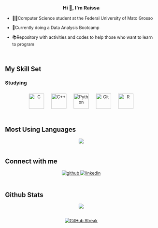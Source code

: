 ### <div align="center">Hi 👋, I'm Raissa </div>  
  

- 👩‍🎓Computer Science student at the Federal University of Mato Grosso  
  

- 🚀Currently doing a Data Analysis Bootcamp  
  

- 📚Repository with activities and codes to help those who want to learn to program  
  

<br/>  


## My Skill Set  


### Studying  
<div align="center">  
<a href="https://www.cprogramming.com/" target="_blank"><img style="margin: 10px" src="https://profilinator.rishav.dev/skills-assets/c-original.svg" alt="C" height="50" /></a>  
<a href="https://www.cplusplus.com/" target="_blank"><img style="margin: 10px" src="https://profilinator.rishav.dev/skills-assets/cplusplus-original.svg" alt="C++" height="50" /></a>  
<a href="https://www.python.org/" target="_blank"><img style="margin: 10px" src="https://profilinator.rishav.dev/skills-assets/python-original.svg" alt="Python" height="50" /></a>  
<a href="https://github.com/" target="_blank"><img style="margin: 10px" src="https://profilinator.rishav.dev/skills-assets/git-scm-icon.svg" alt="Git" height="50" /></a>  
<a href="https://www.r-project.org/" target="_blank"><img style="margin: 10px" src="https://profilinator.rishav.dev/skills-assets/r.svg" alt="R" height="50" /></a>  
</div>  

<br/>  


## Most Using Languages  
<div align="center">
<img src="https://github-readme-stats.vercel.app/api/top-langs/?username=cavalcantiraissas&layout=compact&hide_border=true" align="center" />
</div>  

<br/>  


## Connect with me  
<div align="center">
<a href="https://github.com/cavalcantiraissas" target="_blank">
<img src=https://img.shields.io/badge/github-%2324292e.svg?&style=for-the-badge&logo=github&logoColor=white alt=github style="margin-bottom: 5px;" />
</a>
<a href="https://linkedin.com/in/cavalcantiraissa" target="_blank">
<img src=https://img.shields.io/badge/linkedin-%231E77B5.svg?&style=for-the-badge&logo=linkedin&logoColor=white alt=linkedin style="margin-bottom: 5px;" />
</a>  
</div>  
  

<br/>  


## Github Stats  
<div align="center"><img src="https://github-readme-stats.vercel.app/api?username=cavalcantiraissas&show_icons=true&count_private=true&hide_border=true" align="center" /></div>

<br/> 

<div align="center">

  
  [![GitHub Streak](https://streak-stats.demolab.com?user=cavalcantiraissas&theme=default&hide_border=true)](https://git.io/streak-stats)

</div>


<br />

